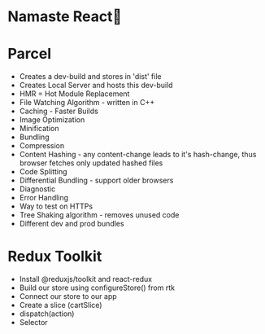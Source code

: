 # Namaste React🚀

# Parcel
- Creates a dev-build and stores in 'dist' file
- Creates Local Server and hosts this dev-build
- HMR = Hot Module Replacement
- File Watching Algorithm - written in C++
- Caching - Faster Builds
- Image Optimization
- Minification
- Bundling
- Compression
- Content Hashing - any content-change leads to it's hash-change, thus browser fetches only updated hashed files
- Code Splitting
- Differential Bundling - support older browsers
- Diagnostic
- Error Handling
- Way to test on HTTPs
- Tree Shaking algorithm - removes unused code
- Different dev and prod bundles

# Redux Toolkit
- Install @reduxjs/toolkit and react-redux
- Build our store using configureStore() from rtk
- Connect our store to our app
- Create a slice (cartSlice)
- dispatch(action)
- Selector